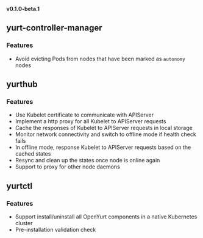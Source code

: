 **v0.1.0-beta.1**

## yurt-controller-manager

### Features

- Avoid evicting Pods from nodes that have been marked as `autonomy` nodes

## yurthub

### Features

- Use Kubelet certificate to communicate with APIServer
- Implement a http proxy for all Kubelet to APIServer requests
- Cache the responses of Kubelet to APIServer requests in local storage
- Monitor network connectivity and switch to offline mode if health check fails
- In offline mode, response Kubelet to APIServer requests based on the cached states
- Resync and clean up the states once node is online again
- Support to proxy for other node daemons 

## yurtctl

### Features

- Support install/uninstall all OpenYurt components in a native Kubernetes cluster
- Pre-installation validation check
